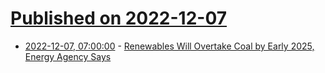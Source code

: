 # [Published on 2022-12-07](index.md)

* [2022-12-07, 07:00:00](https://hardware.slashdot.org/story/22/12/07/003254/renewables-will-overtake-coal-by-early-2025-energy-agency-says?utm_source=rss1.0mainlinkanon&utm_medium=feed) - [Renewables Will Overtake Coal by Early 2025, Energy Agency Says](https://hardware.slashdot.org/story/22/12/07/003254/renewables-will-overtake-coal-by-early-2025-energy-agency-says?utm_source=rss1.0mainlinkanon&utm_medium=feed)
